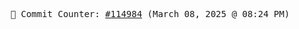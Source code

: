 <p align="center">
    <samp>
        📮 Commit Counter: <a href="https://github.com/Javascript-void0/Javascript-void0/commits/main">#114984</a> (March 08, 2025 @ 08:24 PM)
    </samp>
</p>
